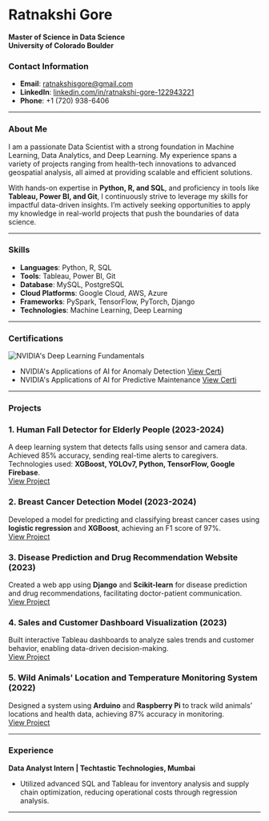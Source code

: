 # Ratnakshi Gore  
**Master of Science in Data Science**                                             
**University of Colorado Boulder**  

### Contact Information  
- **Email**: [ratnakshisgore@gmail.com](mailto:ratnakshisgore@gmail.com)  
- **LinkedIn**: [linkedin.com/in/ratnakshi-gore-122943221](https://linkedin.com/in/ratnakshi-gore-122943221)  
- **Phone**: +1 (720) 938-6406  

---

### About Me  
I am a passionate Data Scientist with a strong foundation in Machine Learning, Data Analytics, and Deep Learning. My experience spans a variety of projects ranging from health-tech innovations to advanced geospatial analysis, all aimed at providing scalable and efficient solutions.

With hands-on expertise in **Python, R, and SQL**, and proficiency in tools like **Tableau, Power BI, and Git**, I continuously strive to leverage my skills for impactful data-driven insights. I’m actively seeking opportunities to apply my knowledge in real-world projects that push the boundaries of data science.

---

### Skills  
- **Languages**: Python, R, SQL  
- **Tools**: Tableau, Power BI, Git  
- **Database**: MySQL, PostgreSQL  
- **Cloud Platforms**: Google Cloud, AWS, Azure  
- **Frameworks**: PySpark, TensorFlow, PyTorch, Django  
- **Technologies**: Machine Learning, Deep Learning  

---

### Certifications  
![NVIDIA's Deep Learning Fundamentals](https://courses.nvidia.com/certificates/289f5a0ba3f2451bb6640876444c0140/)
- NVIDIA's Applications of AI for Anomaly Detection    [View Certi](https://courses.nvidia.com/certificates/0f891034dbd1482480f7edfec0ea07ac/)
- NVIDIA's Applications of AI for Predictive Maintenance    [View Certi](https://courses.nvidia.com/certificates/bac5f95f2a644b1db3cb380acafcab16/)

---

### Projects

### 1. **Human Fall Detector for Elderly People** (2023-2024)  
A deep learning system that detects falls using sensor and camera data. Achieved 85% accuracy, sending real-time alerts to caregivers.  
Technologies used: **XGBoost, YOLOv7, Python, TensorFlow, Google Firebase**.  
[View Project](#)

### 2. **Breast Cancer Detection Model** (2023-2024)  
Developed a model for predicting and classifying breast cancer cases using **logistic regression** and **XGBoost**, achieving an F1 score of 97%.  
[View Project](#)

### 3. **Disease Prediction and Drug Recommendation Website** (2023)  
Created a web app using **Django** and **Scikit-learn** for disease prediction and drug recommendations, facilitating doctor-patient communication.  
[View Project](#)

### 4. **Sales and Customer Dashboard Visualization** (2023)  
Built interactive Tableau dashboards to analyze sales trends and customer behavior, enabling data-driven decision-making.  
[View Project](#)

### 5. **Wild Animals' Location and Temperature Monitoring System** (2022)  
Designed a system using **Arduino** and **Raspberry Pi** to track wild animals’ locations and health data, achieving 87% accuracy in monitoring.  
[View Project](#)

---

### Experience  
**Data Analyst Intern | Techtastic Technologies, Mumbai**  
- Utilized advanced SQL and Tableau for inventory analysis and supply chain optimization, reducing operational costs through regression analysis.

---


